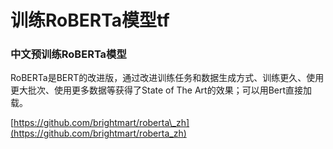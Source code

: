 # 训练RoBERTa模型tf

### 中文预训练RoBERTa模型

RoBERTa是BERT的改进版，通过改进训练任务和数据生成方式、训练更久、使用更大批次、使用更多数据等获得了State of The Art的效果；可以用Bert直接加载。

[https://github.com/brightmart/roberta\_zh](https://github.com/brightmart/roberta_zh)

